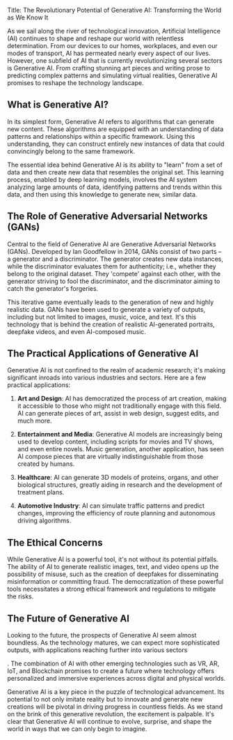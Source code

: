 Title: The Revolutionary Potential of Generative AI: Transforming the World as We Know It

As we sail along the river of technological innovation, Artificial Intelligence (AI) continues to shape and reshape our world with relentless determination. From our devices to our homes, workplaces, and even our modes of transport, AI has permeated nearly every aspect of our lives. However, one subfield of AI that is currently revolutionizing several sectors is Generative AI. From crafting stunning art pieces and writing prose to predicting complex patterns and simulating virtual realities, Generative AI promises to reshape the technology landscape.

## What is Generative AI?

In its simplest form, Generative AI refers to algorithms that can generate new content. These algorithms are equipped with an understanding of data patterns and relationships within a specific framework. Using this understanding, they can construct entirely new instances of data that could convincingly belong to the same framework. 

The essential idea behind Generative AI is its ability to "learn" from a set of data and then create new data that resembles the original set. This learning process, enabled by deep learning models, involves the AI system analyzing large amounts of data, identifying patterns and trends within this data, and then using this knowledge to generate new, similar data.

## The Role of Generative Adversarial Networks (GANs)

Central to the field of Generative AI are Generative Adversarial Networks (GANs). Developed by Ian Goodfellow in 2014, GANs consist of two parts – a generator and a discriminator. The generator creates new data instances, while the discriminator evaluates them for authenticity; i.e., whether they belong to the original dataset. They 'compete' against each other, with the generator striving to fool the discriminator, and the discriminator aiming to catch the generator's forgeries.

This iterative game eventually leads to the generation of new and highly realistic data. GANs have been used to generate a variety of outputs, including but not limited to images, music, voice, and text. It's this technology that is behind the creation of realistic AI-generated portraits, deepfake videos, and even AI-composed music.

## The Practical Applications of Generative AI

Generative AI is not confined to the realm of academic research; it's making significant inroads into various industries and sectors. Here are a few practical applications:

1. **Art and Design**: AI has democratized the process of art creation, making it accessible to those who might not traditionally engage with this field. AI can generate pieces of art, assist in web design, suggest edits, and much more. 

2. **Entertainment and Media**: Generative AI models are increasingly being used to develop content, including scripts for movies and TV shows, and even entire novels. Music generation, another application, has seen AI compose pieces that are virtually indistinguishable from those created by humans.

3. **Healthcare**: AI can generate 3D models of proteins, organs, and other biological structures, greatly aiding in research and the development of treatment plans.

4. **Automotive Industry**: AI can simulate traffic patterns and predict changes, improving the efficiency of route planning and autonomous driving algorithms.

## The Ethical Concerns

While Generative AI is a powerful tool, it's not without its potential pitfalls. The ability of AI to generate realistic images, text, and video opens up the possibility of misuse, such as the creation of deepfakes for disseminating misinformation or committing fraud. The democratization of these powerful tools necessitates a strong ethical framework and regulations to mitigate the risks.

## The Future of Generative AI

Looking to the future, the prospects of Generative AI seem almost boundless. As the technology matures, we can expect more sophisticated outputs, with applications reaching further into various sectors

. The combination of AI with other emerging technologies such as VR, AR, IoT, and Blockchain promises to create a future where technology offers personalized and immersive experiences across digital and physical worlds.

Generative AI is a key piece in the puzzle of technological advancement. Its potential to not only imitate reality but to innovate and generate new creations will be pivotal in driving progress in countless fields. As we stand on the brink of this generative revolution, the excitement is palpable. It's clear that Generative AI will continue to evolve, surprise, and shape the world in ways that we can only begin to imagine.
